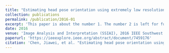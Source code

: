 ```yaml
---
title: "Estimating head pose orientation using extremely low resolution images"
collection: publications
permalink: /publication/2016-01
excerpt: 'This paper is about the number 1. The number 2 is left for future work.'
date: 2016
venue: 'Image Analysis and Interpretation (SSIAI), 2016 IEEE Southwest Symposium on'
paperurl: 'https://ieeexplore.ieee.org/abstract/document/7459176'
citation: 'Chen, Jiawei, et al. "Estimating head pose orientation using extremely low resolution images." Image Analysis and Interpretation (SSIAI), 2016 IEEE Southwest Symposium on. IEEE, 2016.'
---
```

